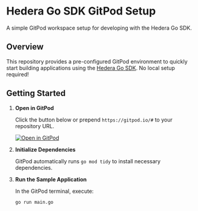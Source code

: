 # Hedera Go SDK GitPod Setup

A simple GitPod workspace setup for developing with the Hedera Go SDK.

## Overview

This repository provides a pre-configured GitPod environment to quickly start building applications using the [Hedera Go SDK](https://github.com/hashgraph/hedera-sdk-go). No local setup required!

## Getting Started

1. **Open in GitPod**

   Click the button below or prepend `https://gitpod.io/#` to your repository URL.

   [![Open in GitPod](https://gitpod.io/button/open-in-gitpod.svg)](https://gitpod.io/#https://github.com/ed-marquez/hedera-example-go-setup)

2. **Initialize Dependencies**

   GitPod automatically runs `go mod tidy` to install necessary dependencies.

3. **Run the Sample Application**

   In the GitPod terminal, execute:

   ```bash
   go run main.go
   ```
